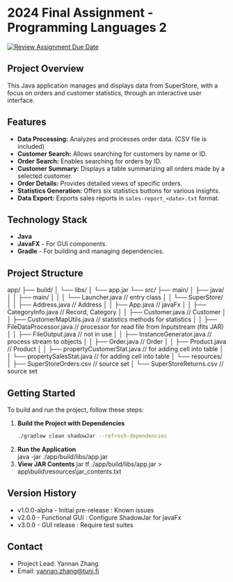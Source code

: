 # 2024 Final Assignment - Programming Languages 2

[![Review Assignment Due Date](https://classroom.github.com/assets/deadline-readme-button-24ddc0f5d75046c5622901739e7c5dd533143b0c8e959d652212380cedb1ea36.svg)](https://classroom.github.com/a/18a-_yEU)

## Project Overview
This Java application manages and displays data from SuperStore, with a focus on orders and customer statistics, through an interactive user interface.

## Features
- **Data Processing:** Analyzes and processes order data. (CSV file is included)
- **Customer Search:** Allows searching for customers by name or ID.
- **Order Search:** Enables searching for orders by ID.
- **Customer Summary:** Displays a table summarizing all orders made by a selected customer.
- **Order Details:** Provides detailed views of specific orders.
- **Statistics Generation:** Offers six statistics buttons for various insights.
- **Data Export:** Exports sales reports in `sales-report_<date>.txt` format.

## Technology Stack
- **Java**
- **JavaFX** - For GUI components.
- **Gradle** - For building and managing dependencies.

## Project Structure
app/
├── build/
│   └── libs/
│       └── app.jar
└── src/
    ├── main/
    │   ├── java/
    │   │   ├── main/
    │   │   │   └── Launcher.java // entry class
    │   │   └── SuperStore/
    │   │       ├── Address.java // Address
    │   │       ├── App.java // javaFx
    │   │       ├── CategoryInfo.java // Record, Category
    │   │       ├── Customer.java // Customer
    │   │       ├── CustomerMapUtils.java // statistics methods for statistics
    │   │       ├── FileDataProcessor.java // processor for read file from Inputstream (fits JAR)
    │   │       ├── FileOutput.java // not in use
    │   │       ├── InstanceGenerator.java // process stream to objects
    │   │       ├── Order.java // Order
    │   │       ├── Product.java // Product
    │   │       ├── propertyCustomerStat.java // for adding cell into table
    │   │       └── propertySalesStat.java // for adding cell into table
    │   └── resources/
    │       ├── SuperStoreOrders.csv // source set
    │       └── SuperStoreReturns.csv // source set

                
## Getting Started
To build and run the project, follow these steps:
1. **Build the Project with Dependencies**
   ```bash
   ./gradlew clean shadowJar --refresh-dependencies
2. **Run the Application**  
   java -jar ./app/build/libs/app.jar
3. **View JAR Contents**
   jar tf ./app/build/libs/app.jar > app\build\resources\jar_contents.txt

## Version History
- v1.0.0-alpha - Initial pre-release : Known issues
- v2.0.0 - Functional GUI : Configure ShadowJar for javaFx
- v3.0.0 - GUI release : Require test suites

## Contact
- Project Lead: Yannan Zhang
- Email: yannan.zhang@tuni.fi
